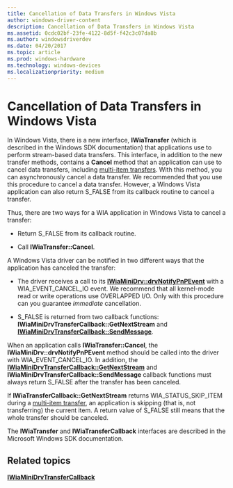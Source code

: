 ```yaml
---
title: Cancellation of Data Transfers in Windows Vista
author: windows-driver-content
description: Cancellation of Data Transfers in Windows Vista
ms.assetid: 0cdc02bf-23fe-4122-8d5f-f42c3c07da8b
ms.author: windowsdriverdev
ms.date: 04/20/2017
ms.topic: article
ms.prod: windows-hardware
ms.technology: windows-devices
ms.localizationpriority: medium
---
```


# Cancellation of Data Transfers in Windows Vista


In Windows Vista, there is a new interface, **IWiaTransfer** (which is described in the Windows SDK documentation) that applications use to perform stream-based data transfers. This interface, in addition to the new transfer methods, contains a **Cancel** method that an application can use to cancel data transfers, including [multi-item transfers](multipage-istream-transfers.md). With this method, you can asynchronously cancel a data transfer. We recommended that you use this procedure to cancel a data transfer. However, a Windows Vista application can also return S\_FALSE from its callback routine to cancel a transfer.

Thus, there are two ways for a WIA application in Windows Vista to cancel a transfer:

-   Return S\_FALSE from its callback routine.

-   Call **IWiaTransfer::Cancel**.

A Windows Vista driver can be notified in two different ways that the application has canceled the transfer:

-   The driver receives a call to its [**IWiaMiniDrv::drvNotifyPnPEvent**](https://msdn.microsoft.com/library/windows/hardware/ff544998) with a WIA\_EVENT\_CANCEL\_IO event. We recommend that all kernel-mode read or write operations use OVERLAPPED I/O. Only with this procedure can you guarantee *immediate* cancellation.

-   S\_FALSE is returned from two callback functions: **IWiaMiniDrvTransferCallback::GetNextStream** and [**IWiaMiniDrvTransferCallback::SendMessage**](https://msdn.microsoft.com/library/windows/hardware/jj151552).

When an application calls **IWiaTransfer::Cancel**, the **IWiaMiniDrv::drvNotifyPnPEvent** method should be called into the driver with WIA\_EVENT\_CANCEL\_IO. In addition, the [**IWiaMiniDrvTransferCallback::GetNextStream**](https://msdn.microsoft.com/library/windows/hardware/jj151551) and **IWiaMiniDrvTransferCallback::SendMessage** callback functions must always return S\_FALSE after the transfer has been canceled.

If **IWiaTransferCallback::GetNextStream** returns WIA\_STATUS\_SKIP\_ITEM during a [multi-item transfer](multipage-istream-transfers.md), an application is skipping (that is, not transferring) the current item. A return value of S\_FALSE still means that the whole transfer should be canceled.

The **IWiaTransfer** and **IWiaTransferCallback** interfaces are described in the Microsoft Windows SDK documentation.

## Related topics
[**IWiaMiniDrvTransferCallback**](https://msdn.microsoft.com/library/windows/hardware/jj151550)  



